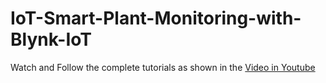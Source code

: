 # IoT-Smart-Plant-Monitoring-with-Blynk-IoT

Watch and Follow the complete tutorials as shown in the [Video in Youtube](https://youtu.be/xfSH1bzQFX8)
